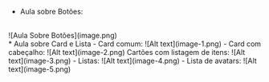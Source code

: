 * Aula sobre Botões:
<BR>
![Aula Sobre Botões](image.png)
<br>
* Aula sobre Card e Lista
- Card comum:
![Alt text](image-1.png)
- Card com cabeçalho:
![Alt text](image-2.png)
Cartões com listagem de itens:
![Alt text](image-3.png)
- Listas:
![Alt text](image-4.png)
- Lista de avatars:
![Alt text](image-5.png)